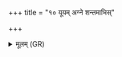 +++
title = "१० यूयम् अग्ने शन्तमाभिस्"

+++
<details><summary>मूलम् (GR)</summary>

यूयम् अग्ने शन्तमाभिस् तनूभिर्  
ईजानो अभि लोकं स्वर्गम् ।  
अश्व भूत्वा पृष्टिवाहो वहाथ  
यत्र देवैः सधमादं मदन्ति ॥
</details>